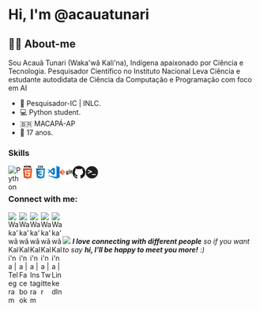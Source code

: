 # Hi, I'm @acauatunari

## 👨🏽 About-me

Sou Acauã Tunari (Waka'wã Kali'na), Indígena apaixonado por Ciência e Tecnologia. Pesquisador Científico no Instituto Nacional Leva Ciência e estudante autodidata de Ciência da Computação e Programação com foco em AI

- 🔬 Pesquisador-IC | INLC.
- 💻 Python student.
- 🇧🇷 MACAPÁ-AP
- 🍰 17 anos.

### Skills 

[<img align="left" alt="Python" width="26px" src="https://github.com/abranhe/programming-languages-logos/blob/master/src/python/python_128x128.png" />]()

[<img align="left" alt="HTML5" width="26px" src="https://raw.githubusercontent.com/github/explore/80688e429a7d4ef2fca1e82350fe8e3517d3494d/topics/html/html.png" />]()

[<img align="left" alt="CSS3" width="26px" src="https://raw.githubusercontent.com/github/explore/80688e429a7d4ef2fca1e82350fe8e3517d3494d/topics/css/css.png" />]()

[<img align="left" alt="Visual Studio Code" width="26px" src="https://raw.githubusercontent.com/github/explore/80688e429a7d4ef2fca1e82350fe8e3517d3494d/topics/visual-studio-code/visual-studio-code.png" />]()

[<img align="left" alt="Git" width="26px" src="https://raw.githubusercontent.com/github/explore/80688e429a7d4ef2fca1e82350fe8e3517d3494d/topics/git/git.png" />]()

[<img align="left" alt="GitHub" width="26px" src="https://raw.githubusercontent.com/github/explore/78df643247d429f6cc873026c0622819ad797942/topics/github/github.png" />]()

[<img align="left" alt="Bash Terminal" width="26px" src="https://raw.githubusercontent.com/github/explore/80688e429a7d4ef2fca1e82350fe8e3517d3494d/topics/terminal/terminal.png" />]()

<br />
<br />

### Connect with me:

[<img align="left" alt="Waka'wã Kali'na | Telegram" width="22px" src="https://cdn.jsdelivr.net/npm/simple-icons@v3/icons/telegram.svg" />](https://t.me/acauatunari)

[<img align="left" alt="Waka'wã Kali'na | Facebook" width="22px" src="https://cdn.jsdelivr.net/npm/simple-icons@v3/icons/facebook.svg" />](https://facebook.com/acauatunari)

[<img align="left" alt="Waka'wã Kali'na | Instagram" width="22px" src="https://cdn.jsdelivr.net/npm/simple-icons@v3/icons/instagram.svg" />](https://Instagram.com/acauatunari)

[<img align="left" alt="Waka'wã Kali'na | Twitter" width="22px" src="https://cdn.jsdelivr.net/npm/simple-icons@v3/icons/twitter.svg" />](https://twitter.com/acauatunari)

[<img align="left" alt="Waka'wã Kali'na | LinkedIn" width="22px" src="https://cdn.jsdelivr.net/npm/simple-icons@v3/icons/linkedin.svg" />](https://eg.linkedin.com/in/acauatunari)

<br />
<br />

<img src="https://media.giphy.com/media/LnQjpWaON8nhr21vNW/giphy.gif" width="60"> <em><b>I love connecting with different people</b> so if you want to say <b>hi, I'll be happy to meet you more!</b> :)

